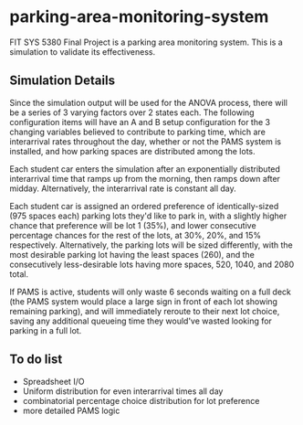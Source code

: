 # parking-area-monitoring-system

FIT SYS 5380 Final Project is a parking area monitoring system.  This is a simulation to validate its effectiveness.

## Simulation Details

Since the simulation output will be used for the ANOVA process, there will be a series of 3 varying factors over 2 states each.  The following configuration items will have an A and B setup configuration for the 3 changing variables believed to contribute to parking time, which are interarrival rates throughout the day, whether or not the PAMS system is installed, and how parking spaces are distributed among the lots.

Each student car enters the simulation after an exponentially distributed interarrival time that ramps up from the morning, then ramps down after midday.  Alternatively, the interarrival rate is constant all day.

Each student car is assigned an ordered preference of identically-sized (975 spaces each) parking lots they'd like to park in, with a slightly higher chance that preference will be lot 1 (35%), and lower consecutive percentage chances for the rest of the lots, at 30%, 20%, and 15% respectively.  Alternatively, the parking lots will be sized differently, with the most desirable parking lot having the least spaces (260), and the consecutively less-desirable lots having more spaces, 520, 1040, and 2080 total.

If PAMS is active, students will only waste 6 seconds waiting on a full deck (the PAMS system would place a large sign in front of each lot showing remaining parking), and will immediately reroute to their next lot choice, saving any additional queueing time they would've wasted looking for parking in a full lot.

## To do list

- Spreadsheet I/O
- Uniform distribution for even interarrival times all day
- combinatorial percentage choice distribution for lot preference
- more detailed PAMS logic